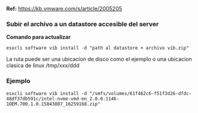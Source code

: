 **Ref:** https://kb.vmware.com/s/article/2005205

### Subir el archivo a un datastore accesible del server

**Comando para actualizar**
```
esxcli software vib install -d "path al datastore + archivo vib.zip"
```
La ruta puede ser una ubicacion de disco como el ejemplo o una ubicacion clasica de linux /tmp/xxx/ddd

### Ejemplo
```
esxcli software vib install -d "/vmfs/volumes/61f462c6-f51f3d26-dfdc-48df37db591c/intel-nvme-vmd-en_2.0.0.1146-1OEM.700.1.0.15843807_16259168.zip"
```